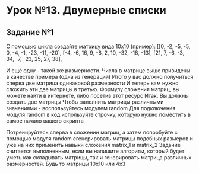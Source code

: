 # Урок №13. Двумерные списки
## Задание №1
С помощью цикла создайте матрицу вида 10x10 (пример):
[[0, -2, -5, -5, 0, -4, -1, -23, -11, -20],
[-4, -6, 16, 9, -8, 2, 10, -32, -18, -13],
[21, 7, -6, -3, 34, -7, -23, 25, 27, 38],

И ещё одну - такой же размерности. Числа в матрице выше привидены в
качестве примера (одна из генераций)
Итого у вас должно получиться сперва две матрица одинаковой размерности
И теперь вам нужно сложить эти две матрицы в третью. Формулу сложения
матриц, вы можете найти в интернете, либо посетив этот ресурс
Итак. Вы должны создать две матрицы
Чтобы заполнить матрицы различными значениями - воспользуйтесь
модулем random
Для подключения модуля random в код используйте строчку, которую нужно
поместить в самое начало вашего скрипта

Потренируйтесь сперва в сложении матриц, а затем попробуйте с помощью
модуля random сгенерировать матрицы подобных размеров и уже на них
применить навыки сложения matrix_1 и matrix_2
Задание считается выполненным, если вы напишите алгоритм, который будет
уметь как складывать матрицы, так и генерировать матрица различных
размерностей. Будь то матрицы 10х10 или 4х3